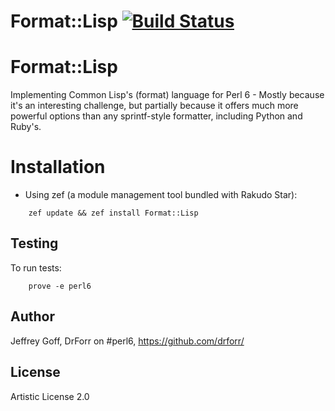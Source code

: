 # Format::Lisp [![Build Status](https://secure.travis-ci.org/drforr/perl6-Format-Lisp.svg?branch=master)](http://travis-ci.org/drforr/perl6-Format-Lisp)
Format::Lisp
============

Implementing Common Lisp's (format) language for Perl 6 - Mostly because it's
an interesting challenge, but partially because it offers much more powerful
options than any sprintf-style formatter, including Python and Ruby's.

Installation
============

* Using zef (a module management tool bundled with Rakudo Star):

```
    zef update && zef install Format::Lisp
```

## Testing

To run tests:

```
    prove -e perl6
```

## Author

Jeffrey Goff, DrForr on #perl6, https://github.com/drforr/

## License

Artistic License 2.0
